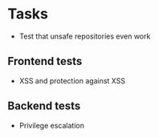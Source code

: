 # Tasks
* Test that unsafe repositories even work

## Frontend tests
* XSS and protection against XSS

## Backend tests
* Privilege escalation
